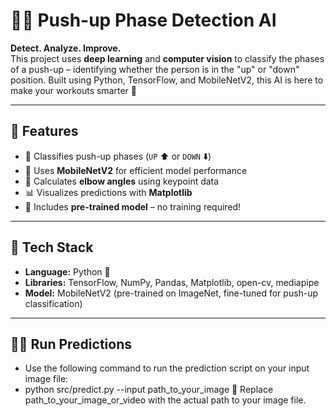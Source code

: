 # 🏋️‍♂️ Push-up Phase Detection AI

**Detect. Analyze. Improve.**  
This project uses **deep learning** and **computer vision** to classify the phases of a push-up – identifying whether the person is in the "up" or "down" position. Built using Python, TensorFlow, and MobileNetV2, this AI is here to make your workouts smarter 💪

---

## 🚀 Features
- 🎯 Classifies push-up phases (`UP` ⬆️ or `DOWN` ⬇️)
- 🧠 Uses **MobileNetV2** for efficient model performance
- 🔢 Calculates **elbow angles** using keypoint data
- 📊 Visualizes predictions with **Matplotlib**
- 💾 Includes **pre-trained model** – no training required!

---

## 🧠 Tech Stack
- **Language:** Python 🐍
- **Libraries:** TensorFlow, NumPy, Pandas, Matplotlib, open-cv, mediapipe
- **Model:** MobileNetV2 (pre-trained on ImageNet, fine-tuned for push-up classification)

---
## 🏃‍♂️ Run Predictions
- Use the following command to run the prediction script on your input image file:
- python src/predict.py --input path_to_your_image
📝 Replace path_to_your_image_or_video with the actual path to your image file.
